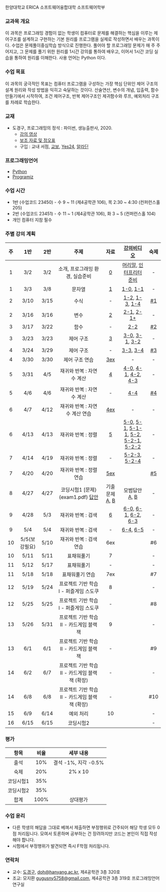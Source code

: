 한양대학교 ERICA 소프트웨어융합대학 소프트웨어학부

### 교과목 개요

이 과목은 프로그래밍 경험이 없는 학생이 컴퓨터로 문제를 해결하는 핵심을 이루는 제어구조를 설계하고 구현하는 기본 원리를 프로그램을 실제로 작성하면서 배우는 과목이다. 수업은 문제풀이중심학습 방식으로 진행한다. 풀어야 할 프로그래밍 문제가 매 주 주어지고, 그 문제를 풀기 위한 원리를 1시간 강의를 통하여 배우고, 이어서 1시간 코딩 실습을 통하여 원리를 이해한다. 사용 언어는 Python 이다.

### 수업 목표
이 과목의 궁극적인 목표는 컴퓨터 프로그램을 구성하는 가장 핵심 단위인 제어 구조의 설계 원리와 작성 방법을 익히고 숙달하는 것이다. 산술연산, 변수의 개념, 입출력, 함수만들기에서 시작하여, 조건 제어구조, 반복 제어구조인 제귀함수와 루프, 예외처리 구조를 차례로 학습한다.

### 교재
- 도경구, 프로그래밍의 정석 : 파이썬, 생능출판사, 2020.
  - [강의 영상](https://youtube.com/playlist?list=PL0UNsS2daHTyoDTctKpITfbW1UtR5ig6L)
  - [보조 자료 및 정오표](https://drive.google.com/drive/folders/1RMa0oL91nP98BOVWfx0tYWFbhhU5VjKy?usp=sharing)
  - 구입 : 교내 서점, [교보](http://www.kyobobook.co.kr/product/detailViewKor.laf?mallGb=KOR&ejkGb=KOR&barcode=9788970504735&orderClick=LA6), [Yes24](http://www.yes24.com/Product/Goods/96546953), [알라딘](https://www.aladin.co.kr/shop/wproduct.aspx?ItemId=259540630)

### 프로그래밍언어
- [Python](https://www.python.org/)
- [Programiz](https://www.programiz.com/python-programming/online-compiler/)

### 수업 시간

- 1반 (수업코드 23450) - 수 9 ~ 11 (제4공학관 106), 목 2:30 ~ 4:30 (컨퍼런스홀 205)
- 2반 (수업코드 23451) - 수 11 ~ 1 (제4공학관 106), 화 3 ~ 5 (컨퍼런스홀 104)
- 개인 컴퓨터 지참 필수

### 주별 강의 계획

| 주 | 1반 | 2반 | 주제 | 자료 | [강의비디오](https://youtube.com/playlist?list=PL0UNsS2daHTyoDTctKpITfbW1UtR5ig6L) | 숙제 |
|:----:|:-----:|:-----:|:-----:|:-----:|:-----:|:-----:|
|  1  | 3/2 | 3/2 | 소개, 프로그래밍 환경, 실습준비 | [0](chapter0.pdf) | [머리말](https://youtu.be/8ymoTOh-S64), [인터프리터 준비](https://youtu.be/kzd5YqgZ7ZI) | - |
|  1  | 3/3 | 3/8 | 문자열 | [1](chapter1.pdf) | [1-0](https://youtu.be/ELYgp3tbbWA), [1-1](https://youtu.be/FqqoJxUfJXU) | - |
|  2  | 3/10 | 3/15 | 수식 | - |  [1-2](https://youtu.be/dB3k-8c9xyw), [1-3](https://youtu.be/G2YRBvgiLQM), [1-4](https://youtu.be/pBUJIPDO9Jc) | [#1](hw1.md) |
|  2  | 3/16 | 3/16 | 변수 | [2](chapter2.pdf) |  [2-1](https://youtu.be/jUf_Whd84Js), [2-1+](https://youtu.be/FucqINsag-w) | - |
|  3  | 3/17 | 3/22 | 함수 | - |  [2-2](https://youtu.be/rhnkRaDvKVI) | [#2](hw2.md) |
|  3  | 3/23 | 3/23 | 제어 구조 | [3](chapter3.pdf) | [3-0](https://youtu.be/Cd2rES5DCPQ), [3-1](https://youtu.be/7p7LDxkmme0), [3-2](https://youtu.be/hS7DEkzY_1Y)  | - |
|  4  | 3/24 | 3/29 | 제어 구조 | - | [3-3](https://youtu.be/XTZ5UFAz_6k), [3-4](https://youtu.be/yqxfcuyxyzE)  | [#3](hw3.md) |
|  4  | 3/30 | 3/30 | 제어 구조 연습 | [3ex](chapter3ex.pdf) | - | - |
|  5  | 3/31 | 4/5 | 재귀와 반복 : 자연수 계산 | [4](chapter4.pdf) | [4-0](https://youtu.be/o27l5UIiMvM), [4-1](https://youtu.be/aiHlnAA-vew), [4-2](https://youtu.be/opFurOKDs6A), [4-3](https://youtu.be/04yeowFdYFQ) | - |
|  5  | 4/6 | 4/6 | 재귀와 반복 : 자연수 계산 | - | [4-4](https://youtu.be/eCSoHZj1LFM)  | [#4](hw4.md) |
|  6  | 4/7 | 4/12 | 재귀와 반복 : 자연수 계산 연습 | [4ex](chapter4ex.pdf) | - | - |
|  6  | 4/13 | 4/13 | 재귀와 반복 : 정렬 | [5](chapter5.pdf) | [5-0](https://youtu.be/7v5i-76wKIg), [5-1](https://youtu.be/wqUpUJFD0Wc), [5-1-1](https://youtu.be/usJIGJHkzzM), [5-2](https://youtu.be/0_1kZmZbFiI), [5-2-1](https://youtu.be/2-xXR7JqLXg), [5-2-2](https://youtu.be/oQxL66H3_G8)  | - |
|  7  | 4/14 | 4/19 | 재귀와 반복 : 정렬 | - | [5-2-3](https://youtu.be/nOaGawvFCqo), [5-2-4](https://youtu.be/j1cl5-JD6KM)  | - |
|  7  | 4/20 | 4/20 | 재귀와 반복 : 정렬 연습 | [5ex](chapter5ex.pdf) |   | [#5](hw5.md) |
|  8  | 4/27 | 4/27 | 코딩시험1 [문제}(exam1.pdf) [답안](exam1sol.pdf) | 기출문제 [A](examA.pdf), [B](examB.pdf) | 모범답안 [A](examA-sol.py), [B](examB-sol.py)  | - |
|  9  | 4/28 | 5/3 | 재귀와 반복 : 검색 | [6](chapter6.pdf) | [6-0](https://youtu.be/8jz5LdDtg-k), [6-1](https://youtu.be/j0u3eeyJztE), [6-2](https://youtu.be/ZQVQrgGGQd0), [6-3](https://youtu.be/W1_W2cFT2Zk)  | - |
|  9  | 5/4 | 5/4 | 재귀와 반복 : 검색 | - | [6-4](https://youtu.be/0iSxSOMLmXA), [6-5](https://youtu.be/HeEnjZCvyTQ)  | - |
|  10  | 5/5(보강필요) | 5/10 | 재귀와 반복 : 검색 연습 | 6ex |   | #6 |
|  10 | 5/11 | 5/11 | 표채워풀기 | 7 |   | - |
|  11 | 5/12 | 5/17 | 표채워풀기 | - |   | - |
|  11 | 5/18 | 5/18 | 표채워풀기 연습 | 7ex |   | #7 |
|  12 | 5/19 | 5/24 | 프로젝트 기반 학습 I - 퍼즐게임 스도쿠 | 8 |   | - |
|  12 | 5/25 | 5/25 | 프로젝트 기반 학습 I - 퍼즐게임 스도쿠 | - |   | #8 |
|  13 | 5/26 | 5/31 | 프로젝트 기반 학습 II - 카드게임 블랙잭 | 9 |   | - |
|  13 | 6/1 | 6/1 | 프로젝트 기반 학습 II - 카드게임 블랙잭 | - |   | #9 |
|  14 | 6/2| 6/7 | 프로젝트 기반 학습 II - 카드게임 블랙잭 (확장) | - |   | - |
|  14 | 6/8| 6/8 | 프로젝트 기반 학습 II - 카드게임 블랙잭 (확장) | - |   | #10 |
|  15 | 6/9 | 6/14 | 예외 처리 | 10 |   | - |
|  16 | 6/15 | 6/15 | 코딩시험2 |  |   | - |

### 평가

| 항목 | 비율 | 세부 내용 |
|:---:|:---:|:---:|
| 출석 | 10% | 결석 -1%, 지각 -0.5% |
| 숙제 | 20% | 2% x 10 |
| 코딩시험1 | 35% |  |
| 코딩시험2 | 35% |  |
| 합계 | 100% | 상대평가 | 

### 수업 윤리
- 다른 학생의 해답을 그대로 베껴서 제출하면 부정행위로 간주되어 해당 학생 모두 0점 처리됩니다. 모여서 토론하며 공부하는 건 장려하지만 코드는 본인이 직접 작성해야 합니다.
- 시험에서 부정행위가 발견되면 즉시 F학점 처리됩니다.

### 연락처

-	교수: [도경구](http://doggzone.github.io/home), doh@hanyang.ac.kr, 제4공학관 3층 320호
-	조교: 모지환 gugusny5758@gmail.com, 제4공학관 3층 319호 프로그래밍언어연구실
